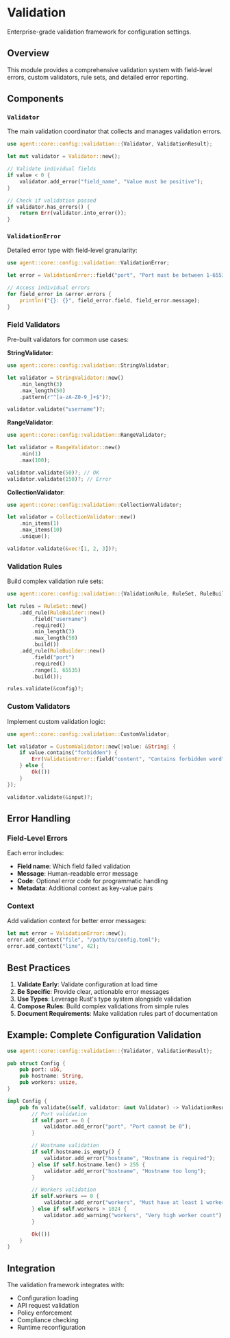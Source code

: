 # Validation

Enterprise-grade validation framework for configuration settings.

## Overview

This module provides a comprehensive validation system with field-level errors, custom validators, rule sets, and detailed error reporting.

## Components

### `Validator`

The main validation coordinator that collects and manages validation errors.

```rust
use agent::core::config::validation::{Validator, ValidationResult};

let mut validator = Validator::new();

// Validate individual fields
if value < 0 {
    validator.add_error("field_name", "Value must be positive");
}

// Check if validation passed
if validator.has_errors() {
    return Err(validator.into_error());
}
```

### `ValidationError`

Detailed error type with field-level granularity:

```rust
use agent::core::config::validation::ValidationError;

let error = ValidationError::field("port", "Port must be between 1-65535");

// Access individual errors
for field_error in &error.errors {
    println!("{}: {}", field_error.field, field_error.message);
}
```

### Field Validators

Pre-built validators for common use cases:

**StringValidator**:
```rust
use agent::core::config::validation::StringValidator;

let validator = StringValidator::new()
    .min_length(3)
    .max_length(50)
    .pattern(r"^[a-zA-Z0-9_]+$")?;

validator.validate("username")?;
```

**RangeValidator**:
```rust
use agent::core::config::validation::RangeValidator;

let validator = RangeValidator::new()
    .min(1)
    .max(100);

validator.validate(50)?; // OK
validator.validate(150)?; // Error
```

**CollectionValidator**:
```rust
use agent::core::config::validation::CollectionValidator;

let validator = CollectionValidator::new()
    .min_items(1)
    .max_items(10)
    .unique();

validator.validate(&vec![1, 2, 3])?;
```

### Validation Rules

Build complex validation rule sets:

```rust
use agent::core::config::validation::{ValidationRule, RuleSet, RuleBuilder};

let rules = RuleSet::new()
    .add_rule(RuleBuilder::new()
        .field("username")
        .required()
        .min_length(3)
        .max_length(50)
        .build())
    .add_rule(RuleBuilder::new()
        .field("port")
        .required()
        .range(1, 65535)
        .build());

rules.validate(&config)?;
```

### Custom Validators

Implement custom validation logic:

```rust
use agent::core::config::validation::CustomValidator;

let validator = CustomValidator::new(|value: &String| {
    if value.contains("forbidden") {
        Err(ValidationError::field("content", "Contains forbidden word"))
    } else {
        Ok(())
    }
});

validator.validate(&input)?;
```

## Error Handling

### Field-Level Errors

Each error includes:
- **Field name**: Which field failed validation
- **Message**: Human-readable error message
- **Code**: Optional error code for programmatic handling
- **Metadata**: Additional context as key-value pairs

### Context

Add validation context for better error messages:

```rust
let mut error = ValidationError::new();
error.add_context("file", "/path/to/config.toml");
error.add_context("line", 42);
```

## Best Practices

1. **Validate Early**: Validate configuration at load time
2. **Be Specific**: Provide clear, actionable error messages
3. **Use Types**: Leverage Rust's type system alongside validation
4. **Compose Rules**: Build complex validations from simple rules
5. **Document Requirements**: Make validation rules part of documentation

## Example: Complete Configuration Validation

```rust
use agent::core::config::validation::{Validator, ValidationResult};

pub struct Config {
    pub port: u16,
    pub hostname: String,
    pub workers: usize,
}

impl Config {
    pub fn validate(&self, validator: &mut Validator) -> ValidationResult<()> {
        // Port validation
        if self.port == 0 {
            validator.add_error("port", "Port cannot be 0");
        }

        // Hostname validation
        if self.hostname.is_empty() {
            validator.add_error("hostname", "Hostname is required");
        } else if self.hostname.len() > 255 {
            validator.add_error("hostname", "Hostname too long");
        }

        // Workers validation
        if self.workers == 0 {
            validator.add_error("workers", "Must have at least 1 worker");
        } else if self.workers > 1024 {
            validator.add_warning("workers", "Very high worker count");
        }

        Ok(())
    }
}
```

## Integration

The validation framework integrates with:
- Configuration loading
- API request validation
- Policy enforcement
- Compliance checking
- Runtime reconfiguration
